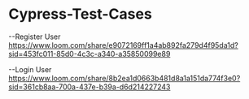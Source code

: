 # Cypress-Test-Cases

--Register User
https://www.loom.com/share/e9072169ff1a4ab892fa279d4f95da1d?sid=453fc011-85d0-4c3c-a340-a35850099e89

--Login User
https://www.loom.com/share/8b2ea1d0663b481d8a1a151da774f3e0?sid=361cb8aa-700a-437e-b39a-d6d214227243
